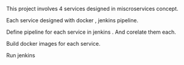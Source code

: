 This project involves 4 services designed in miscroservices concept.

Each service designed with docker , jenkins pipeline.

Define pipeline for each service in jenkins . And corelate them each.

Build docker images for each service.

Run jenkins
